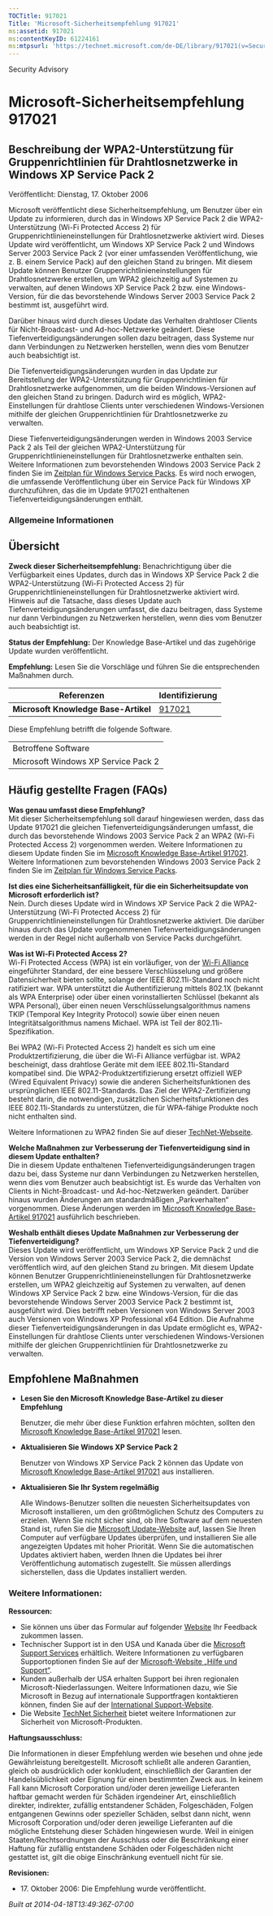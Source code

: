 ```yaml
---
TOCTitle: 917021
Title: 'Microsoft-Sicherheitsempfehlung 917021'
ms:assetid: 917021
ms:contentKeyID: 61224161
ms:mtpsurl: 'https://technet.microsoft.com/de-DE/library/917021(v=Security.10)'
---
```


Security Advisory

Microsoft-Sicherheitsempfehlung 917021
======================================

Beschreibung der WPA2-Unterstützung für Gruppenrichtlinien für Drahtlosnetzwerke in Windows XP Service Pack 2
-------------------------------------------------------------------------------------------------------------

Veröffentlicht: Dienstag, 17. Oktober 2006

Microsoft veröffentlicht diese Sicherheitsempfehlung, um Benutzer über ein Update zu informieren, durch das in Windows XP Service Pack 2 die WPA2-Unterstützung (Wi-Fi Protected Access 2) für Gruppenrichtlinieneinstellungen für Drahtlosnetzwerke aktiviert wird. Dieses Update wird veröffentlicht, um Windows XP Service Pack 2 und Windows Server 2003 Service Pack 2 (vor einer umfassenden Veröffentlichung, wie z. B. einem Service Pack) auf den gleichen Stand zu bringen. Mit diesem Update können Benutzer Gruppenrichtlinieneinstellungen für Drahtlosnetzwerke erstellen, um WPA2 gleichzeitig auf Systemen zu verwalten, auf denen Windows XP Service Pack 2 bzw. eine Windows-Version, für die das bevorstehende Windows Server 2003 Service Pack 2 bestimmt ist, ausgeführt wird.

Darüber hinaus wird durch dieses Update das Verhalten drahtloser Clients für Nicht-Broadcast- und Ad-hoc-Netzwerke geändert. Diese Tiefenverteidigungsänderungen sollen dazu beitragen, dass Systeme nur dann Verbindungen zu Netzwerken herstellen, wenn dies vom Benutzer auch beabsichtigt ist.

Die Tiefenverteidigungsänderungen wurden in das Update zur Bereitstellung der WPA2-Unterstützung für Gruppenrichtlinien für Drahtlosnetzwerke aufgenommen, um die beiden Windows-Versionen auf den gleichen Stand zu bringen. Dadurch wird es möglich, WPA2-Einstellungen für drahtlose Clients unter verschiedenen Windows-Versionen mithilfe der gleichen Gruppenrichtlinien für Drahtlosnetzwerke zu verwalten.

Diese Tiefenverteidigungsänderungen werden in Windows 2003 Service Pack 2 als Teil der gleichen WPA2-Unterstützung für Gruppenrichtlinieneinstellungen für Drahtlosnetzwerke enthalten sein. Weitere Informationen zum bevorstehenden Windows 2003 Service Pack 2 finden Sie im [Zeitplan für Windows Service Packs](http://www.microsoft.com/windows/lifecycle/servicepacks.mspx). Es wird noch erwogen, die umfassende Veröffentlichung über ein Service Pack für Windows XP durchzuführen, das die im Update 917021 enthaltenen Tiefenverteidigungsänderungen enthält.

### Allgemeine Informationen

Übersicht
---------

**Zweck dieser Sicherheitsempfehlung:** Benachrichtigung über die Verfügbarkeit eines Updates, durch das in Windows XP Service Pack 2 die WPA2-Unterstützung (Wi-Fi Protected Access 2) für Gruppenrichtlinieneinstellungen für Drahtlosnetzwerke aktiviert wird. Hinweis auf die Tatsache, dass dieses Update auch Tiefenverteidigungsänderungen umfasst, die dazu beitragen, dass Systeme nur dann Verbindungen zu Netzwerken herstellen, wenn dies vom Benutzer auch beabsichtigt ist.

**Status der Empfehlung:** Der Knowledge Base-Artikel und das zugehörige Update wurden veröffentlicht.

**Empfehlung:** Lesen Sie die Vorschläge und führen Sie die entsprechenden Maßnahmen durch.

| Referenzen                           | Identifizierung                                  |
|--------------------------------------|--------------------------------------------------|
| **Microsoft Knowledge Base-Artikel** | [917021](http://support.microsoft.com/kb/917021) |

Diese Empfehlung betrifft die folgende Software.

|                                     |
|-------------------------------------|
| Betroffene Software                 |
| Microsoft Windows XP Service Pack 2 |

Häufig gestellte Fragen (FAQs)
------------------------------

**Was genau umfasst diese Empfehlung?**  
Mit dieser Sicherheitsempfehlung soll darauf hingewiesen werden, dass das Update 917021 die gleichen Tiefenverteidigungsänderungen umfasst, die durch das bevorstehende Windows 2003 Service Pack 2 an WPA2 (Wi-Fi Protected Access 2) vorgenommen werden. Weitere Informationen zu diesem Update finden Sie im [Microsoft Knowledge Base-Artikel 917021](http://support.microsoft.com/kb/917021). Weitere Informationen zum bevorstehenden Windows 2003 Service Pack 2 finden Sie im [Zeitplan für Windows Service Packs](http://www.microsoft.com/windows/lifecycle/servicepacks.mspx).

**Ist dies eine Sicherheitsanfälligkeit, für die ein Sicherheitsupdate von Microsoft erforderlich ist?**  
Nein. Durch dieses Update wird in Windows XP Service Pack 2 die WPA2-Unterstützung (Wi-Fi Protected Access 2) für Gruppenrichtlinieneinstellungen für Drahtlosnetzwerke aktiviert. Die darüber hinaus durch das Update vorgenommenen Tiefenverteidigungsänderungen werden in der Regel nicht außerhalb von Service Packs durchgeführt.

**Was ist Wi-Fi Protected Access 2?**  
Wi-Fi Protected Access (WPA) ist ein vorläufiger, von der [Wi-Fi Alliance](http://www.wi-fialliance.org/opensection/about_overview.php) eingeführter Standard, der eine bessere Verschlüsselung und größere Datensicherheit bieten sollte, solange der IEEE 802.11i-Standard noch nicht ratifiziert war. WPA unterstützt die Authentifizierung mittels 802.1X (bekannt als WPA Enterprise) oder über einen vorinstallierten Schlüssel (bekannt als WPA Personal), über einen neuen Verschlüsselungsalgorithmus namens TKIP (Temporal Key Integrity Protocol) sowie über einen neuen Integritätsalgorithmus namens Michael. WPA ist Teil der 802.11i-Spezifikation.

Bei WPA2 (Wi-Fi Protected Access 2) handelt es sich um eine Produktzertifizierung, die über die Wi-Fi Alliance verfügbar ist. WPA2 bescheinigt, dass drahtlose Geräte mit dem IEEE 802.11i-Standard kompatibel sind. Die WPA2-Produktzertifizierung ersetzt offiziell WEP (Wired Equivalent Privacy) sowie die anderen Sicherheitsfunktionen des ursprünglichen IEEE 802.11-Standards. Das Ziel der WPA2-Zertifizierung besteht darin, die notwendigen, zusätzlichen Sicherheitsfunktionen des IEEE 802.11i-Standards zu unterstützen, die für WPA-fähige Produkte noch nicht enthalten sind.

Weitere Informationen zu WPA2 finden Sie auf dieser [TechNet-Webseite](http://www.microsoft.com/technet/community/columns/cableguy/cg0505.mspx).

**Welche Maßnahmen zur Verbesserung der Tiefenverteidigung sind in diesem Update enthalten?**  
Die in diesem Update enthaltenen Tiefenverteidigungsänderungen tragen dazu bei, dass Systeme nur dann Verbindungen zu Netzwerken herstellen, wenn dies vom Benutzer auch beabsichtigt ist. Es wurde das Verhalten von Clients in Nicht-Broadcast- und Ad-hoc-Netzwerken geändert. Darüber hinaus wurden Änderungen am standardmäßigen „Parkverhalten“ vorgenommen. Diese Änderungen werden im [Microsoft Knowledge Base-Artikel 917021](http://support.microsoft.com/kb/917021) ausführlich beschrieben.

**Weshalb enthält dieses Update Maßnahmen zur Verbesserung der Tiefenverteidigung?**  
Dieses Update wird veröffentlicht, um Windows XP Service Pack 2 und die Version von Windows Server 2003 Service Pack 2, die demnächst veröffentlich wird, auf den gleichen Stand zu bringen. Mit diesem Update können Benutzer Gruppenrichtlinieneinstellungen für Drahtlosnetzwerke erstellen, um WPA2 gleichzeitig auf Systemen zu verwalten, auf denen Windows XP Service Pack 2 bzw. eine Windows-Version, für die das bevorstehende Windows Server 2003 Service Pack 2 bestimmt ist, ausgeführt wird. Dies betrifft neben Versionen von Windows Server 2003 auch Versionen von Windows XP Professional x64 Edition. Die Aufnahme dieser Tiefenverteidigungsänderungen in das Update ermöglicht es, WPA2-Einstellungen für drahtlose Clients unter verschiedenen Windows-Versionen mithilfe der gleichen Gruppenrichtlinien für Drahtlosnetzwerke zu verwalten.

Empfohlene Maßnahmen
--------------------

-   **Lesen Sie den Microsoft Knowledge Base-Artikel zu dieser Empfehlung**

    Benutzer, die mehr über diese Funktion erfahren möchten, sollten den [Microsoft Knowledge Base-Artikel 917021](http://support.microsoft.com/kb/917021) lesen.

-   **Aktualisieren Sie Windows XP Service Pack 2**

    Benutzer von Windows XP Service Pack 2 können das Update von [Microsoft Knowledge Base-Artikel 917021](http://support.microsoft.com/kb/917021) aus installieren.

-   **Aktualisieren Sie Ihr System regelmäßig**

    Alle Windows-Benutzer sollten die neuesten Sicherheitsupdates von Microsoft installieren, um den größtmöglichen Schutz des Computers zu erzielen. Wenn Sie nicht sicher sind, ob Ihre Software auf dem neuesten Stand ist, rufen Sie die [Microsoft Update-Website](http://update.microsoft.com/microsoftupdate/) auf, lassen Sie Ihren Computer auf verfügbare Updates überprüfen, und installieren Sie alle angezeigten Updates mit hoher Priorität. Wenn Sie die automatischen Updates aktiviert haben, werden Ihnen die Updates bei ihrer Veröffentlichung automatisch zugestellt. Sie müssen allerdings sicherstellen, dass die Updates installiert werden.

### Weitere Informationen:

**Ressourcen:**

-   Sie können uns über das Formular auf folgender [Website](https://support.microsoft.com/common/survey.aspx?scid=sw;en;1257&amp;showpage=1&amp;ws=technet&amp;sd=tech) Ihr Feedback zukommen lassen.
-   Technischer Support ist in den USA und Kanada über die [Microsoft Support Services](http://go.microsoft.com/fwlink/?linkid=21131) erhältlich. Weitere Informationen zu verfügbaren Supportoptionen finden Sie auf der [Microsoft-Website „Hilfe und Support“](http://support.microsoft.com/).
-   Kunden außerhalb der USA erhalten Support bei ihren regionalen Microsoft-Niederlassungen. Weitere Informationen dazu, wie Sie Microsoft in Bezug auf internationale Supportfragen kontaktieren können, finden Sie auf der [International Support-Website](http://go.microsoft.com/fwlink/?linkid=21155).
-   Die Website [TechNet Sicherheit](http://www.microsoft.com/germany/technet/sicherheit/default.mspx) bietet weitere Informationen zur Sicherheit von Microsoft-Produkten.

**Haftungsausschluss:**

Die Informationen in dieser Empfehlung werden wie besehen und ohne jede Gewährleistung bereitgestellt. Microsoft schließt alle anderen Garantien, gleich ob ausdrücklich oder konkludent, einschließlich der Garantien der Handelsüblichkeit oder Eignung für einen bestimmten Zweck aus. In keinem Fall kann Microsoft Corporation und/oder deren jeweilige Lieferanten haftbar gemacht werden für Schäden irgendeiner Art, einschließlich direkter, indirekter, zufällig entstandener Schäden, Folgeschäden, Folgen entgangenen Gewinns oder spezieller Schäden, selbst dann nicht, wenn Microsoft Corporation und/oder deren jeweilige Lieferanten auf die mögliche Entstehung dieser Schäden hingewiesen wurde. Weil in einigen Staaten/Rechtsordnungen der Ausschluss oder die Beschränkung einer Haftung für zufällig entstandene Schäden oder Folgeschäden nicht gestattet ist, gilt die obige Einschränkung eventuell nicht für sie.

**Revisionen:**

-   17. Oktober 2006: Die Empfehlung wurde veröffentlicht.

*Built at 2014-04-18T13:49:36Z-07:00*
